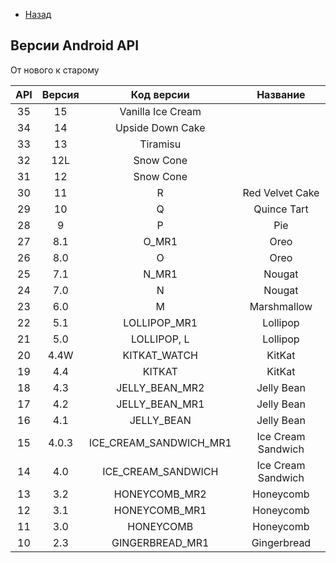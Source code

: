 - [Назад](/./android.md)

## Версии Android API

От нового к старому

| API | Версия | Код версии | Название |
| :-: | :-: | :-: | :-: |
| 35  | 15 | Vanilla Ice Cream |
| 34  | 14 | Upside Down Cake |
| 33  | 13 | Tiramisu |
| 32  | 12L  | Snow Cone | 
| 31  | 12  | Snow Cone |
| 30  | 11  | R | Red Velvet Cake |
|	29	|	10	|	Q | Quince Tart	|
|	28	|	9	|	P | Pie	|
|	27	|	8.1	| O_MR1 | Oreo	|
|	26	|	8.0	|	O | Oreo |
|	25	|	7.1	|	N_MR1 | Nougat	|
|	24	|	7.0	|	N | Nougat	|
|	23	|	6.0	| M |	Marshmallow	|
|	22	|	5.1	|	LOLLIPOP_MR1 | Lollipop	|
|	21	|	5.0	|	LOLLIPOP, L | Lollipop	|
| 20  | 4.4W | KITKAT_WATCH | KitKat |
|	19	|	4.4	| KITKAT | KitKat	|
|	18	|	4.3	|	JELLY_BEAN_MR2 | Jelly Bean	|
|	17	|	4.2	|	JELLY_BEAN_MR1 | Jelly Bean	|
|	16	|	4.1	|	JELLY_BEAN | Jelly Bean	|
|	15	|	4.0.3	|	ICE_CREAM_SANDWICH_MR1 | Ice Cream Sandwich	|
|	14	|	4.0	| ICE_CREAM_SANDWICH | Ice Cream Sandwich	|
|	13	|	3.2	|	HONEYCOMB_MR2 | Honeycomb	|
|	12	|	3.1	|	HONEYCOMB_MR1 | Honeycomb	|
|	11	|	3.0	|	HONEYCOMB | Honeycomb	|
|	10	|	2.3	|	GINGERBREAD_MR1 | Gingerbread	|
